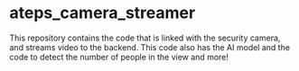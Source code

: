 # ateps_camera_streamer
This repository contains the code that is linked with the security camera, and streams video to the backend.
This code also has the AI model and the code to detect the number of people in the view and more!
